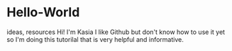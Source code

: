 # Hello-World
ideas, resources
Hi! I'm Kasia 
I like Github but don't know how to use it yet so I'm doing this tutorilal that is very helpful and informative.
